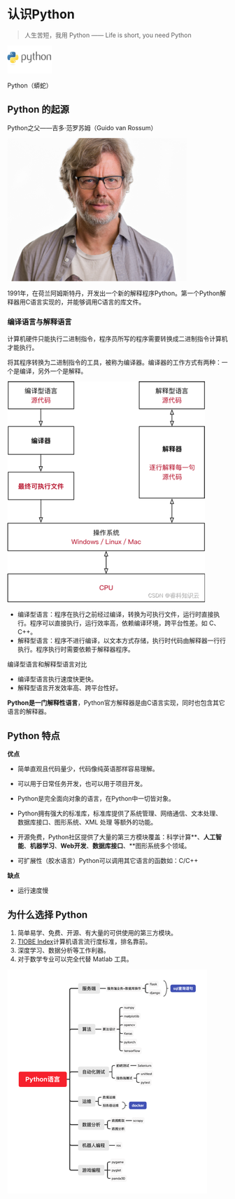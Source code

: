 # 认识Python

> 人生苦短，我用 Python —— Life is short, you need Python

<img src="https://raw.githubusercontent.com/hughxusu/lesson-py/develop/images/base/plogo.png" style="zoom: 10%;" />

Python（蟒蛇）

## Python 的起源

Python之父——吉多·范罗苏姆（Guido van Rossum）

<img src="https://raw.githubusercontent.com/hughxusu/lesson-py/develop/images/base/guido-headshot-2019.jpg" style="zoom:40%;" />

1991年，在荷兰阿姆斯特丹，开发出一个新的解释程序Python。第一个Python解释器用C语言实现的，并能够调用C语言的库文件。

### 编译语言与解释语言

计算机硬件只能执行二进制指令，程序员所写的程序需要转换成二进制指令计算机才能执行。

将其程序转换为二进制指令的工具，被称为编译器。编译器的工作方式有两种：一个是编译，另外一个是解释。

<img src="https://raw.githubusercontent.com/hughxusu/lesson-py/develop/images/base/v2-09614038877b06dd2cfa17d55dbf6652_1440w.jpg" style="zoom:90%;" />

* 编译型语言：程序在执行之前经过编译，转换为可执行文件，运行时直接执行。程序可以直接执行，运行效率高，依赖编译环境，跨平台性差。如 C、C++。
* 解释型语言：程序不进行编译，以文本方式存储，执行时代码由解释器一行行执行。程序执行时需要依赖于解释器程序。

编译型语言和解释型语言对比

* 编译型语言执行速度快更快。
* 解释型语言开发效率高、跨平台性好。

**Python是一门解释性语言**，Python官方解释器是由C语言实现，同时也包含其它语言的解释器。

## Python 特点

**优点**

* 简单直观且代码量少，代码像纯英语那样容易理解。

* 可以用于日常任务开发，也可以用于项目开发。

* Python是完全面向对象的语言，在Python中一切皆对象。



* Python拥有强大的标准库，标准库提供了系统管理、网络通信、文本处理、数据库接口、图形系统、XML 处理 等额外的功能。

* 开源免费，Python社区提供了大量的第三方模块覆盖：科学计算**、**人工智能**、**机器学习**、**Web开发**、**数据库接口**、**图形系统多个领域。

* 可扩展性（胶水语言）Python可以调用其它语言的函数如：C/C++

**缺点**

* 运行速度慢

## 为什么选择 Python

1. 简单易学、免费、开源、有大量的可供使用的第三方模块。
2. [TIOBE Index](https://www.tiobe.com/tiobe-index/)计算机语言流行度标准，排名靠前。
3. 深度学习、数据分析等工作利器。
4. 对于数学专业可以完全代替 Matlab 工具。

<img src="https://raw.githubusercontent.com/hughxusu/lesson-py/develop/images/base/p95jHoV.png" style="zoom: 50%;" />
